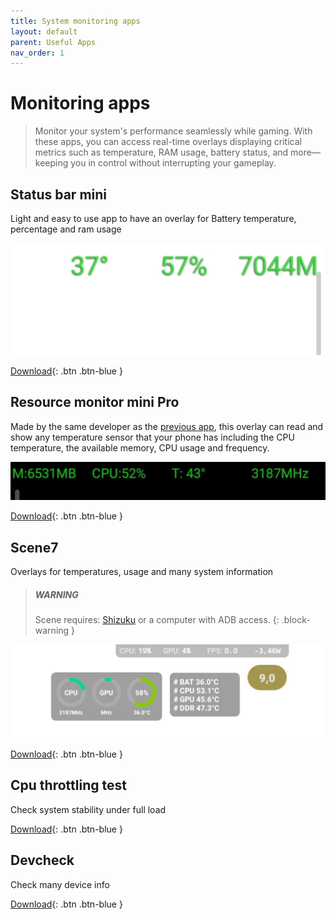 ```yaml
---
title: System monitoring apps
layout: default
parent: Useful Apps
nav_order: 1
---
```

# Monitoring apps
> Monitor your system's performance seamlessly while gaming. With these apps, you can access real-time overlays displaying critical metrics such as temperature, RAM usage, battery status, and more—keeping you in control without interrupting your gameplay.

## Status bar mini
Light and easy to use app to have an overlay for Battery temperature, percentage and ram usage

![](./../img/RecommendedApps/stausBarMiniOverlay.jpg)



[Download](https://status-bar-mini.uptodown.com/android){: .btn .btn-blue }

## Resource monitor mini Pro
Made by the same developer as the [previous app](#status-bar-mini), this overlay can read and show any temperature sensor that your phone has including the CPU temperature, the available memory, CPU usage and frequency.

![](./../img/RecommendedApps/resourceMonitorMiniProOverlay.jpg)

[Download](https://play.google.com/store/apps/details?id=info.kfsoft.android.MemoryIndicatorPro){: .btn .btn-blue }

## Scene7
Overlays for temperatures, usage and many system information

> ##### WARNING
> Scene requires: [Shizuku](https://play.google.com/store/apps/details?id=moe.shizuku.privileged.api) or a computer with ADB access.
{: .block-warning }

![](./../img/RecommendedApps/sceneOverlay.jpg)

[Download](https://vtools.omarea.com/){: .btn .btn-blue }

## Cpu throttling test
Check system stability under full load

[Download](https://apkpure.com/cpu-throttling-test/skynet.cputhrottlingtest){: .btn .btn-blue }

## Devcheck
Check many device info

[Download](https://play.google.com/store/apps/details?id=flar2.devcheck){: .btn .btn-blue }